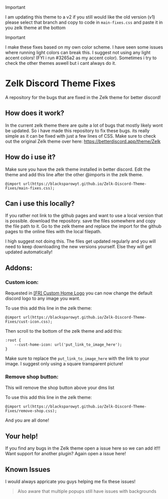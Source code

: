 > [!IMPORTANT]  
> I am updating this theme to a v2 if you still would like the old version (v1) please select that branch and copy to code in `main-fixes.css` and paste it in you zelk theme at the bottom

> [!IMPORTANT]  
> I make these fixes based on my own color scheme. I have seen some issues where running light colors can break this. I suggest not using any light accent colors! (FYI i run #3265a2 as my accent color). Sometimes i try to check the other themes aswell but i cant always do it.


# Zelk Discord Theme Fixes
A repository for the bugs that are fixed in the Zelk theme for better discord!

## How does it work?
In the current zelk theme there are quite a lot of bugs that mostly likely wont be updated. So i have made this repository to fix these bugs. its really simple as it can be fixed with just a few lines of CSS.
Make sure to check out the original Zelk theme over here: https://betterdiscord.app/theme/Zelk

## How do i use it?
Make sure you have the zelk theme installed in better discord. 
Edit the theme and add this line after the other @imports in the zelk theme.
```
@import url(https://blacksparowyt.github.io/Zelk-Discord-Theme-Fixes/main-fixes.css);
```

## Can i use this locally?
If you rather not link to the github pages and want to use a local version that is possible.
download the repository. save the files somewhere and copy the file path to it. Go to the zelk theme and replace the import for the github pages to the online files with the local filepath.  
  
I high suggest not doing this. The files get updated regularly and you will need to keep downloading the new versions yourself. Else they will get updated automatically!


## Addons:

### Custom icon:
Requested in [[FR] Custom Home Logo](https://github.com/BlackSparowYT/Zelk-Discord-Theme-Fixes/issues/20) you can now change the default discord logo to any image you want.

To use this add this line in the zelk theme:
```
@import url(https://blacksparowyt.github.io/Zelk-Discord-Theme-Fixes/cust-icon.css);
```
Then scroll to the bottom of the zelk theme and add this:
```
:root {
    --cust-home-icon: url('put_link_to_image_here');
}
```
Make sure to replace the `put_link_to_image_here` with the link to your image. I suggest only using a square transparent picture!

### Remove shop button:
This will remove the shop button above your dms list

To use this add this line in the zelk theme:
```
@import url(https://blacksparowyt.github.io/Zelk-Discord-Theme-Fixes/remove-shop.css);
```
And you are all done!


## Your help!
If you find any bugs in the Zelk theme open a issue here so we can add it!!! 
Want support for another plugin? Again open a issue here!


## Known Issues
I would always appricate you guys helping me fix these issues!

> Also aware that multiple popups still have issues with backgrounds


